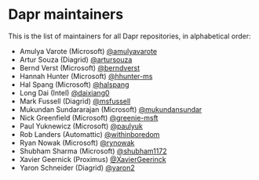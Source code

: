 # Dapr maintainers

This is the list of maintainers for all Dapr repositories, in alphabetical order:

- Amulya Varote (Microsoft) [@amulyavarote](https://github.com/amulyavarote)
- Artur Souza (Diagrid) [@artursouza](https://github.com/artursouza)
- Bernd Verst (Microsoft) [@berndverst](https://github.com/berndverst)
- Hannah Hunter (Microsoft) [@hhunter-ms](https://github.com/hhunter-ms)
- Hal Spang (Microsoft) [@halspang](https://github.com/halspang)
- Long Dai (Intel) [@daixiang0](https://github.com/daixiang0)
- Mark Fussell (Diagrid) [@msfussell](https://github.com/msfussell)
- Mukundan Sundararajan (Microsoft) [@mukundansundar](https://github.com/mukundansundar)
- Nick Greenfield (Microsoft) [@greenie-msft](https://github.com/greenie-msft)
- Paul Yuknewicz (Microsoft) [@paulyuk](https://github.com/paulyuk)
- Rob Landers (Automattic) [@withinboredom](https://github.com/withinboredom)
- Ryan Nowak (Microsoft) [@rynowak](https://github.com/rynowak)
- Shubham Sharma (Microsoft) [@shubham1172](https://github.com/shubham1172)
- Xavier Geernick (Proximus) [@XavierGeerinck](https://github.com/XavierGeerinck)
- Yaron Schneider (Diagrid) [@yaron2](https://github.com/yaron2)
